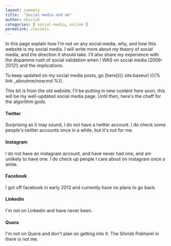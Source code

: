 ```yaml
---
layout: summary
title:  "Social media and me"
author: shirish
categories: [ social-media, online ]
permalink: /socials
---
```


In this page explain how I'm not on any social media, why, and how this website is my social media.
I will write more about my theory of social media, and the direction it should take. I'll also share my experience with the dopamine rush of social validation when I WAS on social media (2009-2012!) and the implications.

To keep updated on my social media posts, go [here]({{ site.baseurl }}{% link _aboutme/now.md %}).

This bit is from the old website, I'll be putting in new content here soon, this will be my well-updated social media page. Until then, here's the chaff for the algorithm gods.

<h4>Twitter</h4> Surprising as it may sound, I do not have a twitter account. I do check some people's twitter accounts once in a while, but it's not for me.

<h4>Instagram</h4> I do not have an instagram account, and have never had one, and am unlikely to have one. I do check up people I care about on instagram once a while.

<h4>Facebook</h4> I got off facebook in early 2012 and currently have no plans to go back.

<h4>Linkedin</h4> I'm not on Linkedin and have never been.

<h4>Quora</h4> I'm not on Quora and don't plan on getting into it. The Shirish Pokharel in there is not me.
